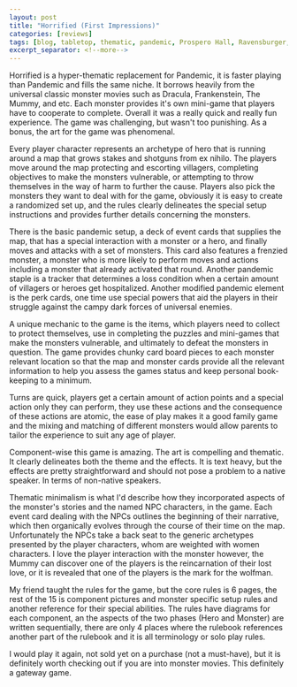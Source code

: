 ```yaml
---
layout: post
title: "Horrified (First Impressions)"
categories: [reviews]
tags: [blog, tabletop, thematic, pandemic, Prospero Hall, Ravensburger, coop, universal, gateway game]
excerpt_separator: <!--more-->
---
```


Horrified is a hyper-thematic replacement for Pandemic, it is faster playing than Pandemic and fills the same niche. It borrows heavily from the universal classic monster movies such as Dracula, Frankenstein, The Mummy, and etc. Each monster provides it's own mini-game that players have to cooperate to complete. Overall it was a really quick and really fun experience. The game was challenging, but wasn't too punishing. As a bonus, the art for the game was phenomenal.
<!--more-->

Every player character represents an archetype of hero that is running around a map that grows stakes and shotguns from ex nihilo. The players move around the map protecting and escorting villagers, completing objectives to make the monsters vulnerable, or attempting to throw themselves in the way of harm to further the cause. Players also pick the monsters they want to deal with for the game, obviously it is easy to create a randomized set up, and the rules clearly delineates the special setup instructions and provides further details concerning the monsters.

There is the basic pandemic setup, a deck of event cards that supplies the map, that has a special interaction with a monster or a hero, and finally moves and attacks with a set of monsters. This card also features a frenzied monster, a monster who is more likely to perform moves and actions including a monster that already activated that round. Another pandemic staple is a tracker that determines a loss condition when a certain amount of villagers or heroes get hospitalized. Another modified pandemic element is the perk cards, one time use special powers that aid the players in their struggle against the campy dark forces of universal enemies.

A unique mechanic to the game is the items, which players need to collect to protect themselves, use in completing the puzzles and mini-games that make the monsters vulnerable, and ultimately to defeat the monsters in question. The game provides chunky card board pieces to each monster relevant location so that the map and monster cards provide all the relevant information to help you assess the games status and keep personal book-keeping to a minimum.

Turns are quick, players get a certain amount of action points and a special action only they can perform, they use these actions and the consequence of these actions are atomic, the ease of play makes it a good family game and the mixing and matching of different monsters would allow parents to tailor the experience to suit any age of player.

Component-wise this game is amazing. The art is compelling and thematic. It clearly delineates both the theme and the effects. It is text heavy, but the effects are pretty straightforward and should not pose a problem to a native speaker. In terms of non-native speakers.

Thematic minimalism is what I'd describe how they incorporated aspects of the monster's stories and the named NPC characters, in the game. Each event card dealing with the NPCs outlines the beginning of their narrative, which then organically evolves through the course of their time on the map. Unfortunately the NPCs take a back seat to the generic archetypes presented by the player characters, whom are weighted with women characters. I love the player interaction with  the monster however, the Mummy can discover one of the players is the reincarnation of their lost love, or it is revealed that one of the players is the mark for the wolfman.

My friend taught the rules for the game, but the core rules is 6 pages, the rest of the 15 is component pictures and monster specific setup rules and another reference for their special abilities. The rules have diagrams for each component, an the aspects of the two phases (Hero and Monster) are written sequentially, there are only 4 places where the rulebook references another part of the rulebook and it is all terminology or solo play rules.

I would play it again, not sold yet on a purchase (not a must-have), but it is definitely worth checking out if you are into monster movies. This definitely a gateway game.